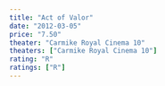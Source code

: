 ```yaml
---
title: "Act of Valor"
date: "2012-03-05"
price: "7.50"
theater: "Carmike Royal Cinema 10"
theaters: ["Carmike Royal Cinema 10"]
rating: "R"
ratings: ["R"]
---
```

